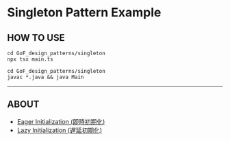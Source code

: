 # Singleton Pattern Example

## HOW TO USE

```shell
cd GoF_design_patterns/singleton
npx tsx main.ts
```

```shell
cd GoF_design_patterns/singleton
javac *.java && java Main
```

---

## ABOUT

- [Eager Initialization (即時初期化)](./Singleton.ts)
- [Lazy Initialization (遅延初期化)](./SingletonLazy.ts)
